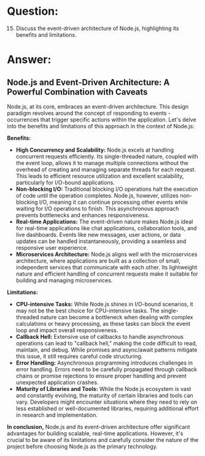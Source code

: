 # Question:

15. Discuss the event-driven architecture of Node.js, highlighting its benefits and limitations.

# Answer:

## Node.js and Event-Driven Architecture: A Powerful Combination with Caveats

Node.js, at its core, embraces an event-driven architecture. This design paradigm revolves around the concept of responding to events - occurrences that trigger specific actions within the application. Let's delve into the benefits and limitations of this approach in the context of Node.js:

**Benefits:**

* **High Concurrency and Scalability:** Node.js excels at handling concurrent requests efficiently. Its single-threaded nature, coupled with the event loop, allows it to manage multiple connections without the overhead of creating and managing separate threads for each request. This leads to efficient resource utilization and excellent scalability, particularly for I/O-bound applications.
* **Non-blocking I/O:** Traditional blocking I/O operations halt the execution of code until the operation completes. Node.js, however, utilizes non-blocking I/O, meaning it can continue processing other events while waiting for I/O operations to finish. This asynchronous approach prevents bottlenecks and enhances responsiveness.
* **Real-time Applications:** The event-driven nature makes Node.js ideal for real-time applications like chat applications, collaboration tools, and live dashboards. Events like new messages, user actions, or data updates can be handled instantaneously, providing a seamless and responsive user experience.
* **Microservices Architecture:** Node.js aligns well with the microservices architecture, where applications are built as a collection of small, independent services that communicate with each other. Its lightweight nature and efficient handling of concurrent requests make it suitable for building and managing microservices.

**Limitations:**

* **CPU-intensive Tasks:** While Node.js shines in I/O-bound scenarios, it may not be the best choice for CPU-intensive tasks. The single-threaded nature can become a bottleneck when dealing with complex calculations or heavy processing, as these tasks can block the event loop and impact overall responsiveness.
* **Callback Hell:**  Extensive use of callbacks to handle asynchronous operations can lead to "callback hell," making the code difficult to read, maintain, and debug. While promises and async/await patterns mitigate this issue, it still requires careful code structuring.
* **Error Handling:**  Asynchronous programming introduces challenges in error handling. Errors need to be carefully propagated through callback chains or promise rejections to ensure proper handling and prevent unexpected application crashes.
* **Maturity of Libraries and Tools:** While the Node.js ecosystem is vast and constantly evolving, the maturity of certain libraries and tools can vary. Developers might encounter situations where they need to rely on less established or well-documented libraries, requiring additional effort in research and implementation.

**In conclusion,** Node.js and its event-driven architecture offer significant advantages for building scalable, real-time applications. However, it's crucial to be aware of its limitations and carefully consider the nature of the project before choosing Node.js as the primary technology. 
